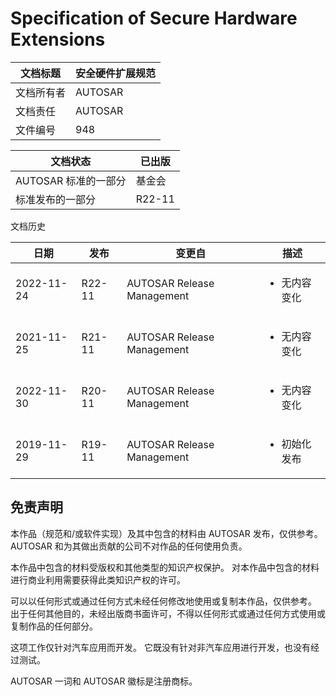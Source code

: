 # Specification of Secure Hardware Extensions

| 文档标题  | 安全硬件扩展规范 |
| ----- | -------- |
| 文档所有者 | AUTOSAR  |
| 文档责任  | AUTOSAR  |
| 文件编号  | 948      |



| 文档状态           | 已出版    |
| -------------- | ------ |
| AUTOSAR 标准的一部分 | 基金会    |
| 标准发布的一部分       | R22-11 |

文档历史

| 日期         | 发布     | 变更自                        | 描述                      |
| ---------- | ------ | -------------------------- | ----------------------- |
| 2022-11-24 | R22-11 | AUTOSAR Release Management | <ul><li>无内容变化</li></ul> |
| 2021-11-25 | R21-11 | AUTOSAR Release Management | <ul><li>无内容变化</li></ul> |
| 2022-11-30 | R20-11 | AUTOSAR Release Management | <ul><li>无内容变化</li></ul> |
| 2019-11-29 | R19-11 | AUTOSAR Release Management | <ul><li>初始化发布</li></ul> |

## 免责声明

本作品（规范和/或软件实现）及其中包含的材料由 AUTOSAR 发布，仅供参考。 AUTOSAR 和为其做出贡献的公司不对作品的任何使用负责。

本作品中包含的材料受版权和其他类型的知识产权保护。 对本作品中包含的材料进行商业利用需要获得此类知识产权的许可。

可以以任何形式或通过任何方式未经任何修改地使用或复制本作品，仅供参考。 出于任何其他目的，未经出版商书面许可，不得以任何形式或通过任何方式使用或复制作品的任何部分。

这项工作仅针对汽车应用而开发。 它既没有针对非汽车应用进行开发，也没有经过测试。

AUTOSAR 一词和 AUTOSAR 徽标是注册商标。

